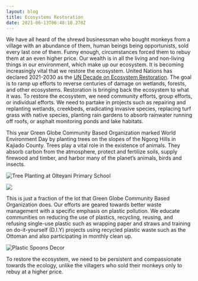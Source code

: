 ```yaml
---
layout: blog
title: Ecosystems Restoration
date: 2021-06-13T06:48:18.278Z
---
```

<!--StartFragment-->

We have all heard of the shrewd businessman who bought monkeys from a village with an abundance of them, human beings being opportunists, sold every last one of them. Funny enough, circumstances forced them to rebuy them at an even higher price. Our wealth is in all the living and non-living things in our environment, which make up our ecosystem. It is becoming increasingly vital that we restore the ecosystem. United Nations has declared 2021-2030 as the [UN Decade on Ecosystem Restoration](https://www.decadeonrestoration.org/). The goal is to ramp up efforts to reverse centuries of damage on wetlands, forests, and other ecosystems. Restoration is bringing back the ecosystem to what it was. To restore the ecosystem, we need community efforts, group efforts, or individual efforts. We need to partake in projects such as repairing and replanting wetlands, creekbeds, eradicating invasive species, replacing turf grass with native species, planting rain gardens to absorb rainwater running off roofs, or asphalt monitoring ponds and lake habitats.



This year Green Globe Community Based Organization marked World Environment Day by planting trees on the slopes of the Ngong Hills in Kajiado County. Trees play a vital role in the existence of animals. They absorb carbon from the atmosphere, protect and fertilize soils, supply firewood and timber, and harbor many of the planet’s animals, birds and insects.

![Tree Planting at Olteyani Primary School](/uploads/dsc_6839.jpg)

![](/uploads/dsc_6942.jpg)

This is just a fraction of the lot that Green Globe Community Based Organization does. Our efforts are geared towards better waste management with a specific emphasis on plastic pollution. We educate communities on reducing the use of plastics, recycling, reusing, and refusing single-use plastic such as wrapping paper and straws and training on do-it-yourself (D.I.Y) projects using recycled plastic waste such as the Ottoman and also participating in monthly clean up.

![Plastic Spoons Decor](/uploads/spoon-decor.jpg)



To restore the ecosystem, we need to be persistent and compassionate towards the ecology, unlike the villagers who sold their monkeys only to rebuy at a higher price.

<!--EndFragment-->